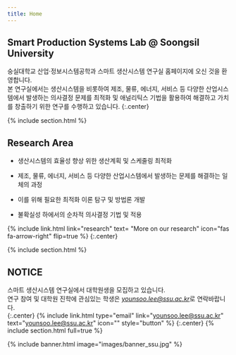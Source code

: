 ```yaml
---
title: Home
---
```


## Smart Production Systems Lab @ Soongsil University
숭실대학교 산업·정보시스템공학과 스마트 생산시스템 연구실 홈페이지에 오신 것을 환영합니다.   
본 연구실에서는 생산시스템을 비롯하여 제조, 물류, 에너지, 서비스 등 다양한 산업시스템에서 발생하는 의사결정 문제를 최적화 및 애널리틱스 기법을 활용하여 해결하고 가치를 창출하기 위한 연구를 수행하고 있습니다.
{:.center}

{% include section.html %}


## Research Area
* 생산시스템의 효율성 향상 위한 생산계획 및 스케줄링 최적화

* 제조, 물류, 에너지, 서비스 등 다양한 산업시스템에서 발생하는 문제를 해결하는 일체의 과정

* 이를 위해 필요한 최적화 이론 탐구 및 방법론 개발
  
* 불확실성 하에서의 순차적 의사결정 기법 및 적용


{%
  include link.html
  link="research"
  text= "More on our research"
  icon="fas fa-arrow-right"
  flip=true
%}
{:.center}

{% include section.html %}

## NOTICE
스마트 생산시스템 연구실에서 대학원생을 모집하고 있습니다.  
연구 참여 및 대학원 진학에 관심있는 학생은 *younsoo.lee@ssu.ac.kr*로 연락바랍니다.   
{:.center}
{% include link.html type="email" link="younsoo.lee@ssu.ac.kr" text="younsoo.lee@ssu.ac.kr" icon="" style="button" %}
{:.center}
{% include section.html full=true %}

{% include banner.html image="images/banner_ssu.jpg" %}